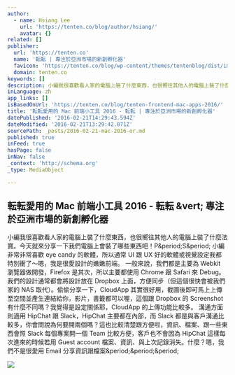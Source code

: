 ```yaml
---
author:
  - name: Hsiang Lee
    url: 'https://tenten.co/blog/author/hsiang/'
    avatar: {}
related: []
publisher:
  url: 'https://tenten.co'
  name: '転転 | 專注於亞洲市場的新創孵化器'
  favicon: 'https://tenten.co/blog/wp-content/themes/tentenblog/dist/img/common/favicon.ico'
  domain: tenten.co
keywords: []
description: 小編我很喜歡看人家的電腦上裝了什麼東西，也很嚮往其他人的電腦上裝了什麼法寶。今天就來分享一下我們電腦上會裝了哪些東西吧！P.S. 小編非常非常喜歡 eye candy 的軟體，所以通常 UI 跟 UX 好的軟體或視覺設定我都特別衝了～嗯，我是很愛設計的嫩嫩前端。 一般來說，我們都是主要為 Webkit 瀏覽器做開發，Firefox 是其次，所以主要都使用 Chrome 跟 Safari 來 Debug。 我們的設計通常都會將設計放在 Dropbox 上面，方便同步（但這個很快會被我們家的 NAS 取代）。偷偷分享一下，CloudApp 其實很好用，截圖後即可馬上上傳至空間並產生連結給你，影片，書籤都可以喔，這個跟 Dropbox 的 Screenshot 有什麼不同嗎？我覺得是設定關係耶，CloudApp 的上傳功能比較多。 溝通方面則適用 HipChat 跟 Slack，HipChat 主要都在內部，而 Slack 都是與客戶溝通比較多，你會問說為何要開兩個嗎？這也比較清楚跟方便啦，資訊、檔案、跟一些東西會照 Slack 每個專案開一個 Team 比較方便，客戶也不會因為 HipChat 這樣每次進來的時候若用 Guest account 檔案、資訊、與上次記錄消失。什麼？嗯，我們不是很愛用 Email 分享資訊跟檔案...
inLanguage: zh
app_links: []
isBasedOnUrl: 'https://tenten.co/blog/tenten-frontend-mac-apps-2016/'
title: '転転愛用的 Mac 前端小工具 2016 - 転転 | 專注於亞洲市場的新創孵化器'
datePublished: '2016-02-21T14:29:43.594Z'
dateModified: '2016-02-21T13:29:42.071Z'
sourcePath: _posts/2016-02-21-mac-2016-or.md
published: true
inFeed: true
hasPage: false
inNav: false
_context: 'http://schema.org'
_type: MediaObject

---
```

<article style=""><h1>転転愛用的 Mac 前端小工具 2016 - 転転 &amp;vert; 專注於亞洲市場的新創孵化器</h1><p>小編我很喜歡看人家的電腦上裝了什麼東西，也很嚮往其他人的電腦上裝了什麼法寶。今天就來分享一下我們電腦上會裝了哪些東西吧！P&amp;period;S&amp;period; 小編非常非常喜歡 eye candy 的軟體，所以通常 UI 跟 UX 好的軟體或視覺設定我都特別衝了～嗯，我是很愛設計的嫩嫩前端。 一般來說，我們都是主要為 Webkit 瀏覽器做開發，Firefox 是其次，所以主要都使用 Chrome 跟 Safari 來 Debug。 我們的設計通常都會將設計放在 Dropbox 上面，方便同步（但這個很快會被我們家的 NAS 取代）。偷偷分享一下，CloudApp 其實很好用，截圖後即可馬上上傳至空間並產生連結給你，影片，書籤都可以喔，這個跟 Dropbox 的 Screenshot 有什麼不同嗎？我覺得是設定關係耶，CloudApp 的上傳功能比較多。 溝通方面則適用 HipChat 跟 Slack，HipChat 主要都在內部，而 Slack 都是與客戶溝通比較多，你會問說為何要開兩個嗎？這也比較清楚跟方便啦，資訊、檔案、跟一些東西會照 Slack 每個專案開一個 Team 比較方便，客戶也不會因為 HipChat 這樣每次進來的時候若用 Guest account 檔案、資訊、與上次記錄消失。什麼？嗯，我們不是很愛用 Email 分享資訊跟檔案&amp;period;&amp;period;&amp;period;</p><img src="https://tenten.co/blog/wp-content/uploads/2016/02/tenten-frontend-share-2016-b.jpg" /></article>